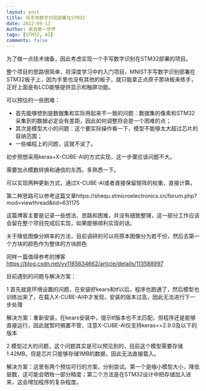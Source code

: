 ```yaml
---
layout: post
title: 将手写数字识别部署在STM32
date: 2022-09-13
Author: 来自第一世界
tags: [STM32, AI]
comments: false
---
```

为了做一点技术储备，因此考虑实现一个手写数字识别在STM32部署的项目。

整个项目的思路很简单，将深度学习中的入门项目，MNIST手写数字识别部署在STM32板子上，因为手里也没有其他的板子，就只能拿正点原子那块板来练手，正好上面是有LCD能够提供显示和触屏功能。

可以预估的一些困难：

* 首先能够想到是数据集和实际用起来不一致的问题：数据集的像素和STM32采集到的数据必定会有差距，因此如何调整将会是一个困难的点；
* 其次是模型大小的问题：这个要实际操作看一下，模型不能够太大超过芯片的容纳范围；
* 一些编程上的问题，这就不说了。

初步预想采用keras+X-CUBE-AI的方式实现，这一步骤应该问题不大。

需要加点模数转换和通信的东西，多熟悉一下。

可以实现两种更新方式，通过X-CUBE-AI或者直接保留矩阵的权重，直接计算。

第二种思路可以参考这篇文章https://shequ.stmicroelectronics.cn/forum.php?mod=viewthread&tid=631175

这篇博客主要是记录一些想法、思路和困难，并没有细致整理，这一部分工作应该会留在整个项目完成后实现，如果能够顺利实现的话。

关于降低图像分辨率的方法，目前调研的可以将原本图像分为若干份，然后去第一个方块的颜色作为整体的方块颜色

同样一篇值得参考的博客 https://blog.csdn.net/yy1165634662/article/details/113588997


目前遇到的问题与解决方案：

1 首先就是环境设置的问题，在安装好kears和tf以后，程序也跑通了，然后模型也训练出来了，在载入X-CUBE-AI中才发现，安装的版本过高，因此无法进行下一步处理

解决方案：重新安装，在kears安装中，提示tf版本也不太匹配，但程序还是能够直接运行，因此就暂时搁置不管，注意X-CUBE-AI仅支持keras==2.9.0及以下的版本

2 模型过大的问题，这个问题其实是可以预见到的，目前这个模型需要存储1.42MB，但是芯片只能够存储1MB的数据，因此无法直接载入。

解决方案：这里有两个预估可行的方案，分别尝试。第一个是缩小模型大小，降低层数，这可能会牺牲一部分精度；第二个方法是在STM32设计中把存储加入进来，这会增加程序的复杂程度。
